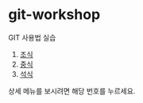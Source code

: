 # git-workshop
GIT 사용법 실습

1. [조식](morning.md)
2. [중식](lunch.md)
3. [석식](dinner.md)

상세 메뉴를 보시려면 해당 번호를 누르세요.
